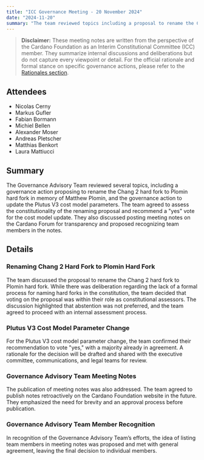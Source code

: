 ```yaml
---
title: "ICC Governance Meeting - 20 November 2024"
date: "2024-11-20"
summary: "The team reviewed topics including a proposal to rename the Chang 2 hard fork to Plomin hard fork and the governance action to update Plutus V3 cost model parameters. Discussions focused on constitutional assessments, transparency through meeting notes, and recognizing team members in official records."
---
```


> **Disclaimer:** These meeting notes are written from the perspective of the Cardano Foundation as an Interim Constitutional Committee (ICC) member. They summarize internal discussions and deliberations but do not capture every viewpoint or detail. For the official rationale and formal stance on specific governance actions, please refer to the [Rationales section](../Rationales/README.md).

## Attendees  

- Nicolas Cerny  
- Markus Gufler  
- Fabian Bormann  
- Michiel Bellen  
- Alexander Moser  
- Andreas Pletscher  
- Matthias Benkort  
- Laura Mattiucci  

## Summary  

The Governance Advisory Team reviewed several topics, including a governance action proposing to rename the Chang 2 hard fork to Plomin hard fork in memory of Matthew Plomin, and the governance action to update the Plutus V3 cost model parameters. The team agreed to assess the constitutionality of the renaming proposal and recommend a "yes" vote for the cost model update. They also discussed posting meeting notes on the Cardano Forum for transparency and proposed recognizing team members in the notes.

## Details  

### Renaming Chang 2 Hard Fork to Plomin Hard Fork  

The team discussed the proposal to rename the Chang 2 hard fork to Plomin hard fork. While there was deliberation regarding the lack of a formal process for naming hard forks in the constitution, the team decided that voting on the proposal was within their role as constitutional assessors. The discussion highlighted that abstention was not preferred, and the team agreed to proceed with an internal assessment process.

### Plutus V3 Cost Model Parameter Change  

For the Plutus V3 cost model parameter change, the team confirmed their recommendation to vote "yes," with a majority already in agreement. A rationale for the decision will be drafted and shared with the executive committee, communications, and legal teams for review.

### Governance Advisory Team Meeting Notes  

The publication of meeting notes was also addressed. The team agreed to publish notes retroactively on the Cardano Foundation website in the future. They emphasized the need for brevity and an approval process before publication.

### Governance Advisory Team Member Recognition  

In recognition of the Governance Advisory Team’s efforts, the idea of listing team members in meeting notes was proposed and met with general agreement, leaving the final decision to individual members.